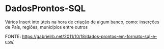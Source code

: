 # DadosProntos-SQL
Vários Insert into úteis na hora de criação de algum banco, como: inserções de  País, regiões, municípios entre outros

FONTE: https://gabrielrb.net/2011/10/18/dados-prontos-em-formato-sql-e-csv/
